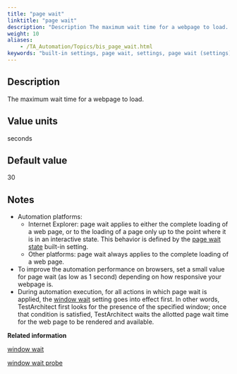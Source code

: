 ```yaml
--- 
title: "page wait"
linktitle: "page wait"
description: "Description The maximum wait time for a webpage to load. Value units seconds Default value 30 Notes Automation platforms: Internet Explorer: page wait applies to either the complete loading of a web ..."
weight: 10
aliases: 
    - /TA_Automation/Topics/bis_page_wait.html
keywords: "built-in settings, page wait, settings, page wait (settings), page wait, maximum webpage loading time, maximum wait time for webpage to load, maximum wait time for loading webpage"
---
```


## Description

The maximum wait time for a webpage to load.

## Value units

seconds

## Default value

30

## Notes

-   Automation platforms:
    -   Internet Explorer: page wait applies to either the complete loading of a web page, or to the loading of a page only up to the point where it is in an interactive state. This behavior is defined by the [page wait state](/automation-guide/action-based-testing-language/built-in-settings/timing-settings/page-wait-state) built-in setting.
    -   Other platforms: page wait always applies to the complete loading of a web page.
-   To improve the automation performance on browsers, set a small value for page wait \(as low as 1 second\) depending on how responsive your webpage is.
-   During automation execution, for all actions in which page wait is applied, the [window wait](/automation-guide/action-based-testing-language/built-in-settings/timing-settings/window-wait) setting goes into effect first. In other words, TestArchitect first looks for the presence of the specified window; once that condition is satisfied, TestArchitect waits the allotted page wait time for the web page to be rendered and available.




**Related information**  


[window wait](/automation-guide/action-based-testing-language/built-in-settings/timing-settings/window-wait)

[window wait probe](/automation-guide/action-based-testing-language/built-in-settings/timing-settings/window-wait-probe)

